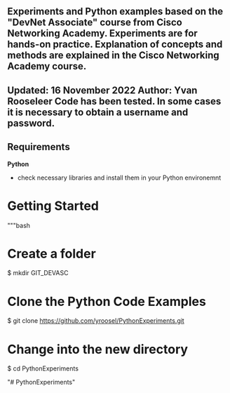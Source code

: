 Experiments and Python examples based on the "DevNet Associate" course from Cisco Networking Academy. 
Experiments are for hands-on practice. 
Explanation of concepts and methods are explained in the Cisco Networking Academy course.
---

Updated: 16 November 2022
Author: Yvan Rooseleer
Code has been tested. In some cases it is necessary to obtain a username and password.
---
  
## Requirements
**Python**
- check necessary libraries and install them in your Python environemnt

# Getting Started 
"""bash 
# Create a folder
$ mkdir GIT_DEVASC
# Clone the Python Code Examples 
$ git clone https://github.com/yroosel/PythonExperiments.git
# Change into the new directory
$ cd PythonExperiments  

"# PythonExperiments" 
